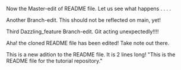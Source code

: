 Now the Master-edit of README file.
Let us see what happens . . . . 

Another Branch-edit. This should not be reflected on main, yet!

Third Dazzling_feature Branch-edit.
Git acting unexpectedly!!!!

Aha! the cloned README file has been edited!
Take note out there.


This is a new adition to the README file.
It is 2 lines long!
"This is the README file for the tutorial repository."

